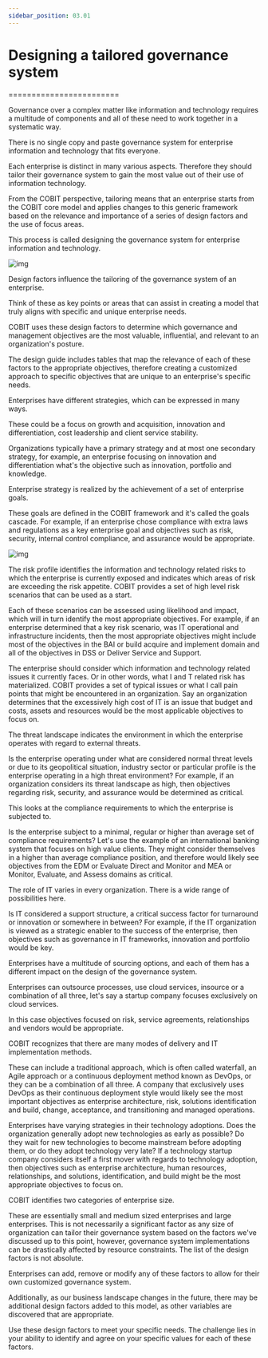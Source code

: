 ```yaml
---
sidebar_position: 03.01
---
```


# Designing a tailored governance system
========================







Governance over a complex matter like information and technology requires a multitude of components and all of these need to work together in a systematic way. 

There is no single copy and paste governance system for enterprise information and technology that fits everyone. 

Each enterprise is distinct in many various aspects. Therefore they should tailor their governance system to gain the most value out of their use of information technology. 

From the COBIT perspective, tailoring means that an enterprise starts from the COBIT core model and applies changes to this generic framework based on the relevance and importance of a series of design factors and the use of focus areas. 

This process is called designing the governance system for enterprise information and technology. 

![img](/img/Cobit_Design_Factors.png)

Design factors influence the tailoring of the governance system of an enterprise. 

Think of these as key points or areas that can assist in creating a model that truly aligns with specific and unique enterprise needs. 

COBIT uses these design factors to determine which governance and management objectives are the most valuable, influential, and relevant to an organization's posture.
 
The design guide includes tables that map the relevance of each of these factors to the appropriate objectives, therefore creating a customized approach to specific objectives that are unique to an enterprise's specific needs. 

Enterprises have different strategies, which can be expressed in many ways. 

These could be a focus on growth and acquisition, innovation and differentiation, cost leadership and client service stability. 

Organizations typically have a primary strategy and at most one secondary strategy, for example, an enterprise focusing on innovation and differentiation what's the objective such as innovation, portfolio and knowledge. 

Enterprise strategy is realized by the achievement of a set of enterprise goals. 

These goals are defined in the COBIT framework and it's called the goals cascade. For example, if an enterprise chose compliance with extra laws and regulations as a key enterprise goal and objectives such as risk, security, internal control compliance, and assurance would be appropriate. 

![img](/img/Cobit_Risk_Profile.png) 

The risk profile identifies the information and technology related risks to which the enterprise is currently exposed and indicates which areas of risk are exceeding the risk appetite. COBIT provides a set of high level risk scenarios that can be used as a start. 

Each of these scenarios can be assessed using likelihood and impact, which will in turn identify the most appropriate objectives. For example, if an enterprise determined that a key risk scenario, was IT operational and infrastructure incidents, then the most appropriate objectives might include most of the objectives in the BAI or build acquire and implement domain and all of the objectives in DSS or Deliver Service and Support. 

The enterprise should consider which information and technology related issues it currently faces. Or in other words, what I and T related risk has materialized. COBIT provides a set of typical issues or what I call pain points that might be encountered in an organization. Say an organization determines that the excessively high cost of IT is an issue that budget and costs, assets and resources would be the most applicable objectives to focus on.
 
The threat landscape indicates the environment in which the enterprise operates with regard to external threats. 

Is the enterprise operating under what are considered normal threat levels or due to its geopolitical situation, industry sector or particular profile is the enterprise operating in a high threat environment? For example, if an organization considers its threat landscape as high, then objectives regarding risk, security, and assurance would be determined as critical. 

This looks at the compliance requirements to which the enterprise is subjected to. 

Is the enterprise subject to a minimal, regular or higher than average set of compliance requirements? Let's use the example of an international banking system that focuses on high value clients. They might consider themselves in a higher than average compliance position, and therefore would likely see objectives from the EDM or Evaluate Direct and Monitor and MEA or Monitor, Evaluate, and Assess domains as critical. 

The role of IT varies in every organization. There is a wide range of possibilities here. 

Is IT considered a support structure, a critical success factor for turnaround or innovation or somewhere in between? For example, if the IT organization is viewed as a strategic enabler to the success of the enterprise, then objectives such as governance in IT frameworks, innovation and portfolio would be key. 

Enterprises have a multitude of sourcing options, and each of them has a different impact on the design of the governance system. 

Enterprises can outsource processes, use cloud services, insource or a combination of all three, let's say a startup company focuses exclusively on cloud services. 

In this case objectives focused on risk, service agreements, relationships and vendors would be appropriate. 

COBIT recognizes that there are many modes of delivery and IT implementation methods. 

These can include a traditional approach, which is often called waterfall, an Agile approach or a continuous deployment method known as DevOps, or they can be a combination of all three. A company that exclusively uses DevOps as their continuous deployment style would likely see the most important objectives as enterprise architecture, risk, solutions identification and build, change, acceptance, and transitioning and managed operations. 

Enterprises have varying strategies in their technology adoptions. Does the organization generally adopt new technologies as early as possible? Do they wait for new technologies to become mainstream before adopting them, or do they adopt technology very late? If a technology startup company considers itself a first mover with regards to technology adoption, then objectives such as enterprise architecture, human resources, relationships, and solutions, identification, and build might be the most appropriate objectives to focus on. 

COBIT identifies two categories of enterprise size. 

These are essentially small and medium sized enterprises and large enterprises. This is not necessarily a significant factor as any size of organization can tailor their governance system based on the factors we've discussed up to this point, however, governance system implementations can be drastically affected by resource constraints. The list of the design factors is not absolute. 

Enterprises can add, remove or modify any of these factors to allow for their own customized governance system. 

Additionally, as our business landscape changes in the future, there may be additional design factors added to this model, as other variables are discovered that are appropriate. 

Use these design factors to meet your specific needs. The challenge lies in your ability to identify and agree on your specific values for each of these factors.